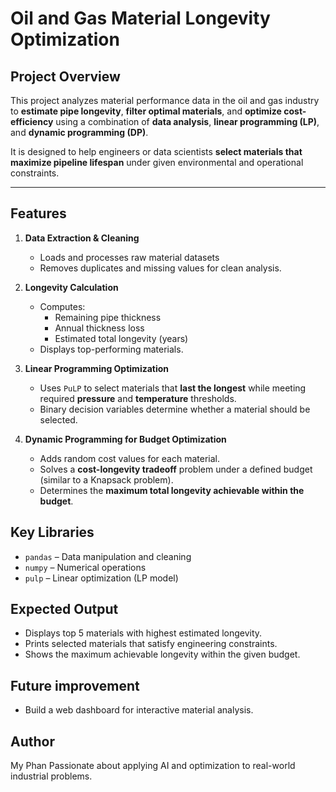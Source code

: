 # Oil and Gas Material Longevity Optimization

## Project Overview
This project analyzes material performance data in the oil and gas industry to **estimate pipe longevity**, **filter optimal materials**, and **optimize cost-efficiency** using a combination of **data analysis**, **linear programming (LP)**, and **dynamic programming (DP)**.

It is designed to help engineers or data scientists **select materials that maximize pipeline lifespan** under given environmental and operational constraints.

---

## Features
1. **Data Extraction & Cleaning**
   - Loads and processes raw material datasets
   - Removes duplicates and missing values for clean analysis.

2. **Longevity Calculation**
   - Computes:
     - Remaining pipe thickness
     - Annual thickness loss
     - Estimated total longevity (years)
   - Displays top-performing materials.

3. **Linear Programming Optimization**
   - Uses `PuLP` to select materials that **last the longest** while meeting required **pressure** and **temperature** thresholds.
   - Binary decision variables determine whether a material should be selected.

4. **Dynamic Programming for Budget Optimization**
   - Adds random cost values for each material.
   - Solves a **cost-longevity tradeoff** problem under a defined budget (similar to a Knapsack problem).
   - Determines the **maximum total longevity achievable within the budget**.



## Key Libraries
- `pandas` – Data manipulation and cleaning  
- `numpy` – Numerical operations  
- `pulp` – Linear optimization (LP model)


## Expected Output

- Displays top 5 materials with highest estimated longevity.
- Prints selected materials that satisfy engineering constraints.
- Shows the maximum achievable longevity within the given budget.

## Future improvement
- Build a web dashboard for interactive material analysis.

## Author
My Phan 
Passionate about applying AI and optimization to real-world industrial problems.